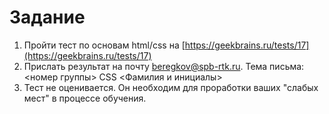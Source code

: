 # Задание

1. Пройти тест по основам html/css на [https://geekbrains.ru/tests/17](https://geekbrains.ru/tests/17)
2. Прислать результат на почту beregkov@spb-rtk.ru. Тема письма: <номер группы> CSS <Фамилия и инициалы>
3. Тест не оценивается. Он необходим для проработки ваших "слабых мест" в процессе обучения.


